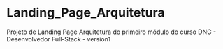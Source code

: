 # Landing_Page_Arquitetura
Projeto de Landing Page Arquitetura do primeiro módulo do curso DNC - Desenvolvedor Full-Stack - version1
